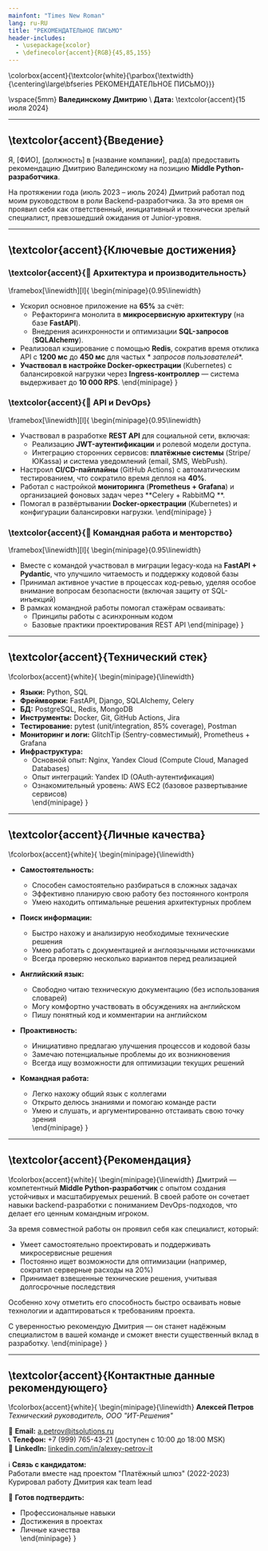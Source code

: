 ```yaml
---
mainfont: "Times New Roman"
lang: ru-RU
title: "РЕКОМЕНДАТЕЛЬНОЕ ПИСЬМО"
header-includes:
  - \usepackage{xcolor}
  - \definecolor{accent}{RGB}{45,85,155}
---
```


<!-- Header with colored accent -->
\colorbox{accent}{\textcolor{white}{\parbox{\textwidth}{\centering\large\bfseries РЕКОМЕНДАТЕЛЬНОЕ ПИСЬМО}}}

\vspace{5mm}
**Валединскому Дмитрию** \\
**Дата:** \textcolor{accent}{15 июля 2024}

---

## \textcolor{accent}{Введение}

Я, [ФИО], [должность] в [название компании], рад(а) предоставить рекомендацию Дмитрию Валединскому на позицию **Middle
Python-разработчика**.

На протяжении года (июль 2023 – июль 2024) Дмитрий работал под моим руководством в роли Backend-разработчика. За это
время он проявил себя как ответственный, инициативный и технически зрелый специалист, превзошедший ожидания от
Junior-уровня.

---

## \textcolor{accent}{Ключевые достижения}

### \textcolor{accent}{🔧 Архитектура и производительность}

\framebox[\linewidth][l]{
\begin{minipage}{0.95\linewidth}

- Ускорил основное приложение на **65%** за счёт:
  - Рефакторинга монолита в **микросервисную архитектуру** (на базе **FastAPI**).
  - Внедрения асинхронности и оптимизации **SQL-запросов** (**SQLAlchemy**).
- Реализовал кэширование с помощью **Redis**, сократив время отклика API с **1200 мс** до **450 мс** для частых *
  *запросов пользователей**.
- **Участвовал в настройке Docker-оркестрации** (Kubernetes) с балансировкой нагрузки через **Ingress-контроллер** —
  система выдерживает до **10 000 RPS**.
  \end{minipage}
  }

### \textcolor{accent}{🚀 API и DevOps}

\framebox[\linewidth][l]{
\begin{minipage}{0.95\linewidth}

- Участвовал в разработке **REST API** для социальной сети, включая:
  - Реализацию **JWT-аутентификации** и ролевой модели доступа.
  - Интеграцию сторонних сервисов: **платёжные системы** (Stripe/ЮKassa) и система уведомлений (email, SMS, WebPush).
- Настроил **CI/CD-пайплайны** (GitHub Actions) с автоматическим тестированием, что сократило время деплоя на **40%**.
- Работал с настройкой **мониторинга** (**Prometheus + Grafana**) и организацией фоновых задач через **Celery + RabbitMQ
  **.
- Помогал в развёртывании **Docker-оркестрации** (Kubernetes) и конфигурации балансировки нагрузки.
  \end{minipage}
  }

### \textcolor{accent}{👥 Командная работа и менторство}

\framebox[\linewidth][l]{
\begin{minipage}{0.95\linewidth}

- Вместе с командой участвовал в миграции legacy-кода на **FastAPI + Pydantic**, что улучшило читаемость и поддержку
  кодовой базы
- Принимал активное участие в процессах код-ревью, уделяя особое внимание вопросам безопасности (включая защиту от
  SQL-инъекций)
- В рамках командной работы помогал стажёрам осваивать:
  - Принципы работы с асинхронным кодом
  - Базовые практики проектирования REST API
    \end{minipage}
    }

---

## \textcolor{accent}{Технический стек}

\fcolorbox{accent}{white}{
\begin{minipage}{\linewidth}
- **Языки:** Python, SQL  
- **Фреймворки:** FastAPI, Django, SQLAlchemy, Celery  
- **БД:** PostgreSQL, Redis, MongoDB
- **Инструменты:** Docker, Git, GitHub Actions, Jira  
- **Тестирование:** pytest (unit/integration, 85% coverage), Postman
- **Мониторинг и логи:** GlitchTip (Sentry-совместимый), Prometheus + Grafana
- **Инфраструктура:**
  - Основной опыт: Nginx, Yandex Cloud (Compute Cloud, Managed Databases)
  - Опыт интеграций: Yandex ID (OAuth-аутентификация)
  - Ознакомительный уровень: AWS EC2 (базовое развертывание сервисов)  
    \end{minipage}
    }

---

## \textcolor{accent}{Личные качества}

\fcolorbox{accent}{white}{
\begin{minipage}{\linewidth}

- **Самостоятельность:**
  - Способен самостоятельно разбираться в сложных задачах
  - Эффективно планирую свою работу без постоянного контроля
  - Умею находить оптимальные решения архитектурных проблем

- **Поиск информации:**
  - Быстро нахожу и анализирую необходимые технические решения
  - Умею работать с документацией и англоязычными источниками
  - Всегда проверяю несколько вариантов перед реализацией

- **Английский язык:**
  - Свободно читаю техническую документацию (без использования словарей)
  - Могу комфортно участвовать в обсуждениях на английском
  - Пишу понятный код и комментарии на английском

- **Проактивность:**
  - Инициативно предлагаю улучшения процессов и кодовой базы
  - Замечаю потенциальные проблемы до их возникновения
  - Всегда ищу возможности для оптимизации текущих решений

- **Командная работа:**
  - Легко нахожу общий язык с коллегами
  - Открыто делюсь знаниями и помогаю команде расти
  - Умею и слушать, и аргументированно отстаивать свою точку зрения  
    \end{minipage}
    }

---

## \textcolor{accent}{Рекомендация}

\fcolorbox{accent}{white}{
\begin{minipage}{\linewidth}
Дмитрий — компетентный **Middle Python-разработчик** с опытом создания устойчивых и масштабируемых решений. В своей
работе он сочетает навыки backend-разработки с пониманием DevOps-подходов, что делает его ценным командным игроком.

За время совместной работы он проявил себя как специалист, который:

- Умеет самостоятельно проектировать и поддерживать микросервисные решения
- Постоянно ищет возможности для оптимизации (например, сократил серверные расходы на 20%)
- Принимает взвешенные технические решения, учитывая долгосрочные последствия

Особенно хочу отметить его способность быстро осваивать новые технологии и адаптироваться к требованиям проекта.

С уверенностью рекомендую Дмитрия — он станет надёжным специалистом в вашей команде и сможет внести существенный вклад в
разработку.
\end{minipage}
}

---

## \textcolor{accent}{Контактные данные рекомендующего}

\fcolorbox{accent}{white}{
\begin{minipage}{\linewidth}
**Алексей Петров**  
*Технический руководитель, ООО "ИТ-Решения"*

📧 **Email:** a.petrov@itsolutions.ru  
📞 **Телефон:** +7 (999) 765-43-21 (доступен с 10:00 до 18:00 MSK)  
🔗 **LinkedIn:** [linkedin.com/in/alexey-petrov-it](https://linkedin.com/in/alexey-petrov-it)

ℹ️ **Связь с кандидатом:**  
Работали вместе над проектом "Платёжный шлюз" (2022-2023)  
Курировал работу Дмитрия как team lead

📌 **Готов подтвердить:**

- Профессиональные навыки
- Достижения в проектах
- Личные качества  
  \end{minipage}
  }